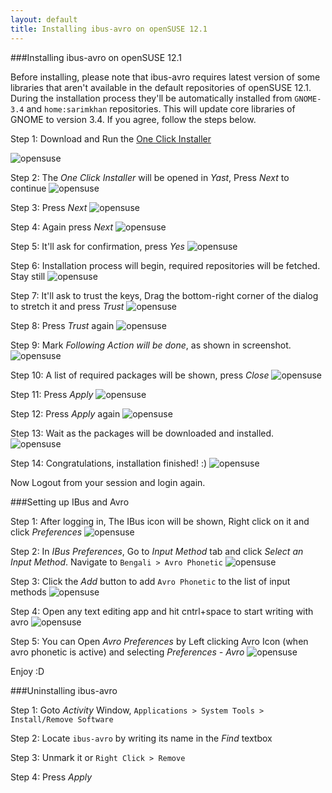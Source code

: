 ```yaml
---
layout: default
title: Installing ibus-avro on openSUSE 12.1
---
```



###Installing ibus-avro on openSUSE 12.1

Before installing, please note that ibus-avro requires latest version of some libraries that aren't available in the default repositories of openSUSE 12.1.
During the installation process they'll be automatically installed from  `GNOME-3.4` and `home:sarimkhan` repositories. This will update core libraries of GNOME to version 3.4. If you agree, follow the steps below.

Step 1: Download and Run the [One Click Installer](http://linux.omicronlab.com/ibus-avro.ymp)

![opensuse](/images/opensuse12.1/suse1.png "opensuse")



Step 2: The _One Click Installer_ will be opened in _Yast_, Press _Next_ to continue
![opensuse](/images/opensuse12.1/suse2.png "opensuse")



Step 3: Press _Next_
![opensuse](/images/opensuse12.1/suse3.png "opensuse")



Step 4: Again press _Next_
![opensuse](/images/opensuse12.1/suse4.png "opensuse")



Step 5: It'll ask for confirmation, press _Yes_
![opensuse](/images/opensuse12.1/suse5.png "opensuse")



Step 6: Installation process will begin, required repositories will be fetched. Stay still
![opensuse](/images/opensuse12.1/suse6.png "opensuse")



Step 7: It'll ask to trust the keys, Drag the bottom-right corner of the dialog to stretch it and press _Trust_
![opensuse](/images/opensuse12.1/suse7.png "opensuse")



Step 8: Press _Trust_ again
![opensuse](/images/opensuse12.1/suse8.png "opensuse")



Step 9: Mark _Following Action will be done_, as shown in screenshot.
![opensuse](/images/opensuse12.1/suse9.png "opensuse")



Step 10: A list of required packages will be shown, press _Close_
![opensuse](/images/opensuse12.1/suse10.png "opensuse")



Step 11: Press _Apply_
![opensuse](/images/opensuse12.1/suse11.png "opensuse")



Step 12: Press _Apply_ again
![opensuse](/images/opensuse12.1/suse12.png "opensuse")



Step 13: Wait as the packages will be downloaded and installed.
![opensuse](/images/opensuse12.1/suse13.png "opensuse")



Step 14: Congratulations, installation finished! :)
![opensuse](/images/opensuse12.1/suse14.png "opensuse")

Now Logout from your session and login again.




###Setting up IBus and Avro

Step 1: After logging in, The IBus icon will be shown, Right click on it and click _Preferences_
![opensuse](/images/opensuse12.1/suse15.png "opensuse")



Step 2: In _IBus Preferences_, Go to _Input Method_ tab and click _Select an Input Method_. Navigate to `Bengali > Avro Phonetic`
![opensuse](/images/opensuse12.1/suse16.png "opensuse")



Step 3: Click the _Add_ button to add `Avro Phonetic` to the list of input methods
![opensuse](/images/opensuse12.1/suse17.png "opensuse")



Step 4: Open any text editing app and hit cntrl+space to start writing with avro
![opensuse](/images/opensuse12.1/suse18.png "opensuse")



Step 5: You can Open _Avro Preferences_ by Left clicking Avro Icon (when avro phonetic is active) and selecting _Preferences - Avro_
![opensuse](/images/opensuse12.1/suse19.png "opensuse")


Enjoy :D


###Uninstalling ibus-avro

Step 1: Goto _Activity_ Window, `Applications > System Tools > Install/Remove Software`

Step 2: Locate `ibus-avro` by writing its name in the _Find_ textbox

Step 3: Unmark it or `Right Click > Remove`

Step 4: Press _Apply_
